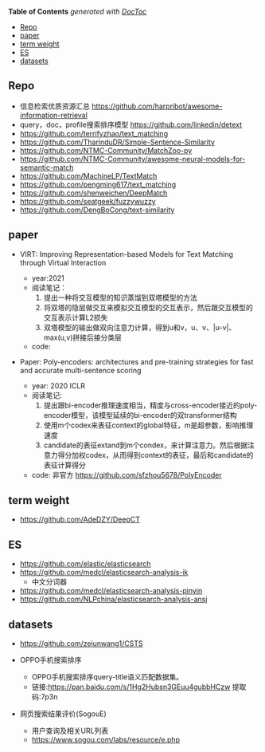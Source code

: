 <!-- START doctoc generated TOC please keep comment here to allow auto update -->
<!-- DON'T EDIT THIS SECTION, INSTEAD RE-RUN doctoc TO UPDATE -->
**Table of Contents**  *generated with [DocToc](https://github.com/thlorenz/doctoc)*

- [Repo](#repo)
- [paper](#paper)
- [term weight](#term-weight)
- [ES](#es)
- [datasets](#datasets)

<!-- END doctoc generated TOC please keep comment here to allow auto update -->


## Repo
- 信息检索优质资源汇总 https://github.com/harpribot/awesome-information-retrieval
- query，doc，profile搜索排序模型 https://github.com/linkedin/detext
- https://github.com/terrifyzhao/text_matching
- https://github.com/TharinduDR/Simple-Sentence-Similarity
- https://github.com/NTMC-Community/MatchZoo-py
- https://github.com/NTMC-Community/awesome-neural-models-for-semantic-match
- https://github.com/MachineLP/TextMatch
- https://github.com/pengming617/text_matching
- https://github.com/shenweichen/DeepMatch
- https://github.com/seatgeek/fuzzywuzzy
- https://github.com/DengBoCong/text-similarity
  
  
## paper

- VIRT: Improving Representation-based Models for Text Matching through Virtual Interaction
  - year:2021 
  - 阅读笔记：
    1. 提出一种将交互模型的知识蒸馏到双塔模型的方法
    2. 将双塔的隐层做交互来模拟交互模型的交互表示，然后跟交互模型的交互表示计算L2损失
    3. 双塔模型的输出做双向注意力计算，得到u和v，u、v、|u-v|、max(u,v)拼接后接分类层
  - code: 

- Paper: Poly-encoders: architectures and pre-training strategies for fast and accurate multi-sentence scoring
  - year: 2020 ICLR
  - 阅读笔记: 
    1. 提出跟bi-encoder推理速度相当，精度与cross-encoder接近的poly-encoder模型，该模型延续的bi-encoder的双transformer结构
    2. 使用m个codex来表征context的global特征，m是超参数，影响推理速度
    3. candidate的表征extand到m个condex，来计算注意力。然后根据注意力得分加权codex，从而得到context的表征，最后和candidate的表征计算得分
  - code: 非官方 https://github.com/sfzhou5678/PolyEncoder


## term weight
- https://github.com/AdeDZY/DeepCT


## ES
- https://github.com/elastic/elasticsearch
- https://github.com/medcl/elasticsearch-analysis-ik
  - 中文分词器
- https://github.com/medcl/elasticsearch-analysis-pinyin
- https://github.com/NLPchina/elasticsearch-analysis-ansj


## datasets
- https://github.com/zejunwang1/CSTS

- OPPO手机搜索排序
  - OPPO手机搜索排序query-title语义匹配数据集。
  - 链接:https://pan.baidu.com/s/1Hg2Hubsn3GEuu4gubbHCzw 提取码:7p3n

- 网页搜索结果评价(SogouE)
  - 用户查询及相关URL列表 
  - https://www.sogou.com/labs/resource/e.php
